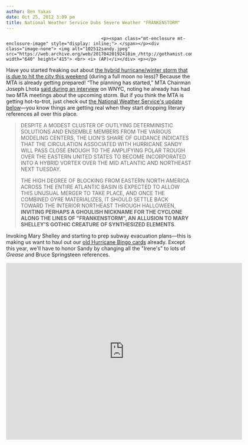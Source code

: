 ```yaml
---
author: Ben Yakas
date: Oct 25, 2012 3:09 pm
title: National Weather Service Dubs Severe Weather "FRANKENSTORM"
---
```


	
										<p><span class="mt-enclosure mt-enclosure-image" style="display: inline;"> </span></p><div class="image-none"> <img alt="102512sandy.jpeg" src="https://web.archive.org/web/20170420192418im_/http://gothamist.com/attachments/byakas/102512sandy.jpeg" width="640" height="415"> <br> <i> (AP)</i></div> <p></p>

<p>Have you started freaking out about <a href="https://web.archive.org/web/20170420192418/http://gothamist.com/2012/10/25/big_weather.php">the hybrid hurricane/winter storm that is due to hit the city this weekend</a> (during a full moon no less)? Because the MTA is already getting prepared! &#x201C;The planning has started,&#x201D; MTA Chairman Joseph Lhota <a href="https://web.archive.org/web/20170420192418/http://www.nypost.com/p/news/local/mta_plans_for_hurricane_sandy_VNfHgOj185xfy0rQ6ACV0H">said during an interview</a> on WNYC, noting he already has had two MTA meetings about the upcoming storm. But if you think the MTA is getting hot-to-trot, just check out <a href="https://web.archive.org/web/20170420192418/http://www.hpc.ncep.noaa.gov/discussions/hpcdiscussions.php?disc=pmdepd">the National Weather Service&apos;s update below</a>&#x2014;you know things are getting real when they start dropping literary references all over this place.</p>

<blockquote>DESPITE A MODEST CLUSTER OF OUTLYING DETERMINISTIC SOLUTIONS AND ENSEMBLE MEMBERS FROM THE VARIOUS MODELING CENTERS, THE LION&apos;S SHARE OF GUIDANCE INDICATES THAT THE CIRCULATION ASSOCIATED WITH HURRICANE SANDY WILL PASS CLOSE ENOUGH TO THE AMPLIFYING POLAR TROUGH OVER THE EASTERN UNITED STATES TO BECOME INCORPORATED INTO A HYBRID VORTEX OVER THE MID ATLANTIC AND NORTHEAST NEXT TUESDAY.

<p>THE HIGH DEGREE OF BLOCKING FROM EASTERN NORTH AMERICA ACROSS THE ENTIRE ATLANTIC BASIN IS EXPECTED TO ALLOW THIS UNUSUAL MERGER TO TAKE PLACE, AND ONCE THE COMBINED GYRE MATERIALIZES, IT SHOULD SETTLE BACK TOWARD THE INTERIOR NORTHEAST THROUGH HALLOWEEN, <strong>INVITING PERHAPS A GHOULISH NICKNAME FOR THE CYCLONE ALONG THE LINES OF &quot;FRANKENSTORM&quot;, AN ALLUSION TO MARY SHELLEY&apos;S GOTHIC CREATURE OF SYNTHESIZED ELEMENTS</strong>.</p></blockquote><p></p>

<p>Invoking Mary Shelley and starting to prep subway evacuation plans&#x2014;this is making us want to haul out our <a href="https://web.archive.org/web/20170420192418/http://gothamist.com/2011/08/26/play_hurricane_irene_bingo_drinking.php">old Hurricane Bingo cards</a> already. Except this year, we&apos;ll have to honor Sandy by changing all the &quot;Irene&apos;s&quot; to lots of <em>Grease</em> and Bruce Springsteen references.</p>

<p><iframe width="640" height="480" src="https://web.archive.org/web/20170420192418if_/http://www.youtube.com/embed/I1NvDgt153M" frameborder="0" allowfullscreen></iframe></p>					
										
									
				